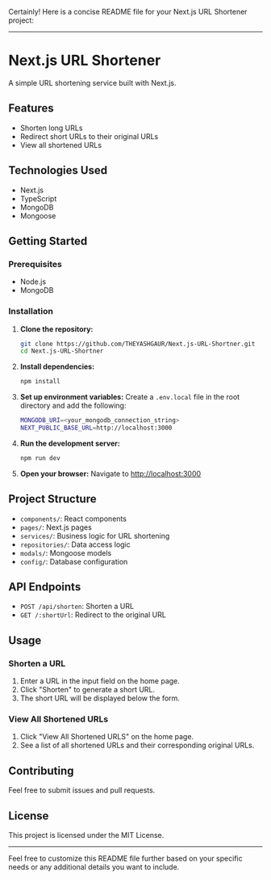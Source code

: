 Certainly! Here is a concise README file for your Next.js URL Shortener project:

---

# Next.js URL Shortener

A simple URL shortening service built with Next.js.

## Features

- Shorten long URLs
- Redirect short URLs to their original URLs
- View all shortened URLs

## Technologies Used

- Next.js
- TypeScript
- MongoDB
- Mongoose

## Getting Started

### Prerequisites

- Node.js
- MongoDB

### Installation

1. **Clone the repository:**
   ```bash
   git clone https://github.com/THEYASHGAUR/Next.js-URL-Shortner.git
   cd Next.js-URL-Shortner
   ```

2. **Install dependencies:**
   ```bash
   npm install
   ```

3. **Set up environment variables:**
   Create a `.env.local` file in the root directory and add the following:
   ```bash
   MONGODB_URI=<your_mongodb_connection_string>
   NEXT_PUBLIC_BASE_URL=http://localhost:3000
   ```

4. **Run the development server:**
   ```bash
   npm run dev
   ```

5. **Open your browser:**
   Navigate to [http://localhost:3000](http://localhost:3000)

## Project Structure

- `components/`: React components
- `pages/`: Next.js pages
- `services/`: Business logic for URL shortening
- `repositories/`: Data access logic
- `modals/`: Mongoose models
- `config/`: Database configuration

## API Endpoints

- `POST /api/shorten`: Shorten a URL
- `GET /:shortUrl`: Redirect to the original URL

## Usage

### Shorten a URL

1. Enter a URL in the input field on the home page.
2. Click "Shorten" to generate a short URL.
3. The short URL will be displayed below the form.

### View All Shortened URLs

1. Click "View All Shortened URLS" on the home page.
2. See a list of all shortened URLs and their corresponding original URLs.

## Contributing

Feel free to submit issues and pull requests.

## License

This project is licensed under the MIT License.

---

Feel free to customize this README file further based on your specific needs or any additional details you want to include.